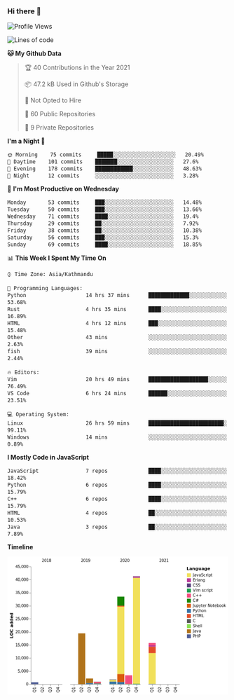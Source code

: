 ### Hi there 👋


<!--START_SECTION:waka-->
![Profile Views](http://img.shields.io/badge/Profile%20Views-0-blue)

![Lines of code](https://img.shields.io/badge/From%20Hello%20World%20I%27ve%20Written-119669%20lines%20of%20code-blue)

**🐱 My Github Data** 

> 🏆 40 Contributions in the Year 2021
 > 
> 📦 47.2 kB Used in Github's Storage 
 > 
> 🚫 Not Opted to Hire
 > 
> 📜 60 Public Repositories 
 > 
> 🔑 9 Private Repositories  
 > 
**I'm a Night 🦉** 

```text
🌞 Morning    75 commits     █████░░░░░░░░░░░░░░░░░░░░   20.49% 
🌆 Daytime    101 commits    ███████░░░░░░░░░░░░░░░░░░   27.6% 
🌃 Evening    178 commits    ████████████░░░░░░░░░░░░░   48.63% 
🌙 Night      12 commits     ░░░░░░░░░░░░░░░░░░░░░░░░░   3.28%

```
📅 **I'm Most Productive on Wednesday** 

```text
Monday       53 commits     ███░░░░░░░░░░░░░░░░░░░░░░   14.48% 
Tuesday      50 commits     ███░░░░░░░░░░░░░░░░░░░░░░   13.66% 
Wednesday    71 commits     ████░░░░░░░░░░░░░░░░░░░░░   19.4% 
Thursday     29 commits     ██░░░░░░░░░░░░░░░░░░░░░░░   7.92% 
Friday       38 commits     ██░░░░░░░░░░░░░░░░░░░░░░░   10.38% 
Saturday     56 commits     ███░░░░░░░░░░░░░░░░░░░░░░   15.3% 
Sunday       69 commits     ████░░░░░░░░░░░░░░░░░░░░░   18.85%

```


📊 **This Week I Spent My Time On** 

```text
⌚︎ Time Zone: Asia/Kathmandu

💬 Programming Languages: 
Python                   14 hrs 37 mins      █████████████░░░░░░░░░░░░   53.68% 
Rust                     4 hrs 35 mins       ████░░░░░░░░░░░░░░░░░░░░░   16.89% 
HTML                     4 hrs 12 mins       ███░░░░░░░░░░░░░░░░░░░░░░   15.48% 
Other                    43 mins             ░░░░░░░░░░░░░░░░░░░░░░░░░   2.63% 
fish                     39 mins             ░░░░░░░░░░░░░░░░░░░░░░░░░   2.44%

🔥 Editors: 
Vim                      20 hrs 49 mins      ███████████████████░░░░░░   76.49% 
VS Code                  6 hrs 24 mins       ██████░░░░░░░░░░░░░░░░░░░   23.51%

💻 Operating System: 
Linux                    26 hrs 59 mins      ████████████████████████░   99.11% 
Windows                  14 mins             ░░░░░░░░░░░░░░░░░░░░░░░░░   0.89%

```

**I Mostly Code in JavaScript** 

```text
JavaScript               7 repos             ████░░░░░░░░░░░░░░░░░░░░░   18.42% 
Python                   6 repos             ████░░░░░░░░░░░░░░░░░░░░░   15.79% 
C++                      6 repos             ████░░░░░░░░░░░░░░░░░░░░░   15.79% 
HTML                     4 repos             ██░░░░░░░░░░░░░░░░░░░░░░░   10.53% 
Java                     3 repos             ██░░░░░░░░░░░░░░░░░░░░░░░   7.89%

```


**Timeline**

![Chart not found](https://raw.githubusercontent.com/voidash/voidash/main/charts/bar_graph.png) 


<!--END_SECTION:waka-->


<!--
**voidash/voidash** is a ✨ _special_ ✨ repository because its `README.md` (this file) appears on your GitHub profile.

Here are some ideas to get you started:

- 🔭 I’m currently working on ...
- 🌱 I’m currently learning ...
- 👯 I’m looking to collaborate on ...
- 🤔 I’m looking for help with ...
- 💬 Ask me about ...
- 📫 How to reach me: ...
- 😄 Pronouns: ...
- ⚡ Fun fact: ...
-->
